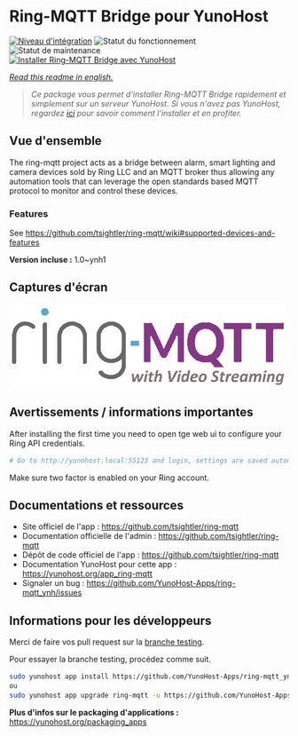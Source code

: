 <!--
N.B.: This README was automatically generated by https://github.com/YunoHost/apps/tree/master/tools/README-generator
It shall NOT be edited by hand.
-->

# Ring-MQTT Bridge pour YunoHost

[![Niveau d'intégration](https://dash.yunohost.org/integration/ring-mqtt.svg)](https://dash.yunohost.org/appci/app/ring-mqtt) ![Statut du fonctionnement](https://ci-apps.yunohost.org/ci/badges/ring-mqtt.status.svg) ![Statut de maintenance](https://ci-apps.yunohost.org/ci/badges/ring-mqtt.maintain.svg)  
[![Installer Ring-MQTT Bridge avec YunoHost](https://install-app.yunohost.org/install-with-yunohost.svg)](https://install-app.yunohost.org/?app=ring-mqtt)

*[Read this readme in english.](./README.md)*

> *Ce package vous permet d'installer Ring-MQTT Bridge rapidement et simplement sur un serveur YunoHost.
Si vous n'avez pas YunoHost, regardez [ici](https://yunohost.org/#/install) pour savoir comment l'installer et en profiter.*

## Vue d'ensemble

The ring-mqtt project acts as a bridge between alarm, smart lighting and camera devices sold by Ring LLC and an MQTT broker thus allowing any automation tools that can leverage the open standards based MQTT protocol to monitor and control these devices.

### Features

See https://github.com/tsightler/ring-mqtt/wiki#supported-devices-and-features


**Version incluse :** 1.0~ynh1

## Captures d'écran

![Capture d'écran de Ring-MQTT Bridge](./doc/screenshots/ring-mqtt-logo.png)

## Avertissements / informations importantes

After installing the first time you need to open tge web ui to configure your Ring API credentials.

```bash
# Go to http://yunohost.local:55123 and login, settings are saved automatically
```

Make sure two factor is enabled on your Ring account.

## Documentations et ressources

* Site officiel de l'app : <https://github.com/tsightler/ring-mqtt>
* Documentation officielle de l'admin : <https://github.com/tsightler/ring-mqtt>
* Dépôt de code officiel de l'app : <https://github.com/tsightler/ring-mqtt>
* Documentation YunoHost pour cette app : <https://yunohost.org/app_ring-mqtt>
* Signaler un bug : <https://github.com/YunoHost-Apps/ring-mqtt_ynh/issues>

## Informations pour les développeurs

Merci de faire vos pull request sur la [branche testing](https://github.com/YunoHost-Apps/ring-mqtt_ynh/tree/testing).

Pour essayer la branche testing, procédez comme suit.

``` bash
sudo yunohost app install https://github.com/YunoHost-Apps/ring-mqtt_ynh/tree/testing --debug
ou
sudo yunohost app upgrade ring-mqtt -u https://github.com/YunoHost-Apps/ring-mqtt_ynh/tree/testing --debug
```

**Plus d'infos sur le packaging d'applications :** <https://yunohost.org/packaging_apps>
